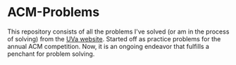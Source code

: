 # ACM-Problems

This repository consists of all the problems I've solved (or am in the process of solving) from the [UVa website](http://uva.onlinejudge.org/).
Started off as practice problems for the annual ACM competition.
Now, it is an ongoing endeavor that fulfills a penchant for problem solving.

